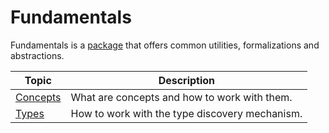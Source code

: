 # Fundamentals

Fundamentals is a [package](https://www.nuget.org/packages/Aksio.Cratis.Fundamentals/) that offers common utilities, formalizations and abstractions.

| Topic | Description |
| ------- | ----------- |
| [Concepts](./concepts.md) | What are concepts and how to work with them. |
| [Types](./types.md) | How to work with the type discovery mechanism. |
